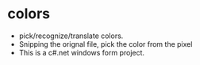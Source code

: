 # colors
  <ul>
  <li> pick/recognize/translate colors.</li>
  <li> Snipping the orignal file, pick the color from the pixel </li>
  <li> This is a c#.net windows form project.</li>
  </ul>
  
